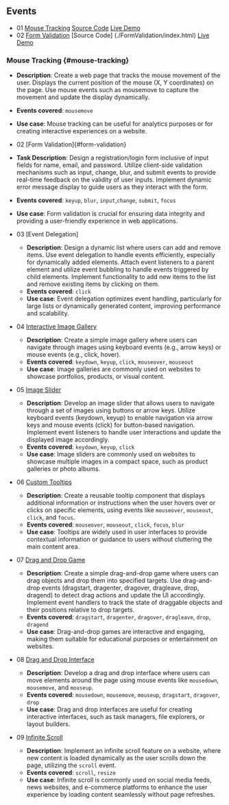 ## Events

- 01 [Mouse Tracking](#mouse-tracking) [Source Code](./MouseTracking/index.html) [Live Demo](https://ajeetkumarrauniyar.github.io/JS-Minor/MouseTracking/index.html)
- 02 [Form Validation](./FormValidation/index.html) [Source Code] (./FormValidation/index.html) [Live Demo](https://ajeetkumarrauniyar.github.io/JS-Minor/FormValidation/index.html)

### Mouse Tracking {#mouse-tracking}

- **Description**: Create a web page that tracks the mouse movement of the user. Displays the current position of the mouse (X, Y coordinates) on the page. Use mouse events such as mousemove to capture the movement and update the display dynamically.
- **Events covered**: `mousemove`
- **Use case**: Mouse tracking can be useful for analytics purposes or for creating interactive experiences on a website.

- 02 [Form Validation]{#form-validation}

- **Task Description**: Design a registration/login form inclusive of input fields for name, email, and password. Utilize client-side validation mechanisms such as input, change, blur, and submit events to provide real-time feedback on the validity of user inputs. Implement dynamic error message display to guide users as they interact with the form.
- **Events covered**: `keyup`, `blur`, `input`,`change`, `submit`, `focus`
- **Use case**: Form validation is crucial for ensuring data integrity and providing a user-friendly experience in web applications.

- 03 [Event Delegation]

  - **Description**: Design a dynamic list where users can add and remove items. Use event delegation to handle events efficiently, especially for dynamically added elements. Attach event listeners to a parent element and utilize event bubbling to handle events triggered by child elements. Implement functionality to add new items to the list and remove existing items by clicking on them.
  - **Events covered**: `click`
  - **Use case**: Event delegation optimizes event handling, particularly for large lists or dynamically generated content, improving performance and scalability.

- 04 [Interactive Image Gallery]()

  - **Description**: Create a simple image gallery where users can navigate through images using keyboard events (e.g., arrow keys) or mouse events (e.g., click, hover).
  - **Events covered**: `keydown`, `keyup`, `click`, `mouseover`, `mouseout`
  - **Use case**: Image galleries are commonly used on websites to showcase portfolios, products, or visual content.

- 05 [Image Slider]()

  - **Description**: Develop an image slider that allows users to navigate through a set of images using buttons or arrow keys. Utilize keyboard events (keydown, keyup) to enable navigation via arrow keys and mouse events (click) for button-based navigation. Implement event listeners to handle user interactions and update the displayed image accordingly.
  - **Events covered**: `keydown`, `keyup`, `click`
  - **Use case**: Image sliders are commonly used on websites to showcase multiple images in a compact space, such as product galleries or photo albums.

- 06 [Custom Tooltips]()

  - **Description**: Create a reusable tooltip component that displays additional information or instructions when the user hovers over or clicks on specific elements, using events like `mouseover`, `mouseout`, `click`, and `focus`.
  - **Events covered**: `mouseover`, `mouseout`, `click`, `focus`, `blur`
  - **Use case**: Tooltips are widely used in user interfaces to provide contextual information or guidance to users without cluttering the main content area.

- 07 [Drag and Drop Game]()

  - **Description**: Create a simple drag-and-drop game where users can drag objects and drop them into specified targets. Use drag-and-drop events (dragstart, dragenter, dragover, dragleave, drop, dragend) to detect drag actions and update the UI accordingly. Implement event handlers to track the state of draggable objects and their positions relative to drop targets.
  - **Events covered**: `dragstart`, `dragenter`, `dragover`, `dragleave`, `drop`, `dragend`
  - **Use case**: Drag-and-drop games are interactive and engaging, making them suitable for educational purposes or entertainment on websites.

- 08 [Drag and Drop Interface]()

  - **Description**: Develop a drag and drop interface where users can move elements around the page using mouse events like `mousedown`, `mousemove`, and `mouseup`.
  - **Events covered**: `mousedown`, `mousemove`, `mouseup`, `dragstart`, `dragover`, `drop`
  - **Use case**: Drag and drop interfaces are useful for creating interactive interfaces, such as task managers, file explorers, or layout builders.

- 09 [Infinite Scroll]()

  - **Description**: Implement an infinite scroll feature on a website, where new content is loaded dynamically as the user scrolls down the page, utilizing the `scroll` event.
  - **Events covered**: `scroll`, `resize`
  - **Use case**: Infinite scroll is commonly used on social media feeds, news websites, and e-commerce platforms to enhance the user experience by loading content seamlessly without page refreshes.
